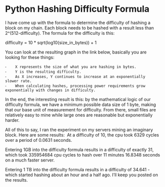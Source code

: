 #  Python Hashing Difficulty Formula

I have come up with the formula to determine the difficulty of hashing a block on my chain.  Each block needs to be hashed with a result less than 2^(512-difficulty).  The formula for the difficulty is this:

difficulty = 10 * sqrt(log10(size_in_bytes)) + 1

You can look at the resulting graph in the link below, basically you are looking for these things:

    ⁃    X represents the size of what you are hashing in bytes.
    ⁃    Y is the resulting difficulty.  
    ⁃    As X increases, Y continues to increase at an exponentially slower rate.
    ⁃    When calculating hashes, processing power requirements grow exponentially with changes in difficulty.

In the end, the interesting result is this: by the mathematical logic of our difficulty formula, we have a minimum possible data size of 1 byte, making  that our base unit of measurement for difficulty.  From there, small files are relatively easy to mine while large ones are reasonable but exponentially harder.  

All of this to say, I ran the experiment on my servers mining an imaginary block.  Here are some results:  At a difficulty of 10, the cpu took 6329 cycles over a period of 0.0631 seconds.

Entering 1GB into the difficulty formula results in a difficulty of exactly 31, which took 335954684 cpu cycles to hash over 11 minutes 16.8348 seconds on a much faster server.

Entering 1 TB into the difficulty formula results in a difficulty of 34.641 - which started hashing about an hour and a half ago.  I’ll keep you posted on the results.
